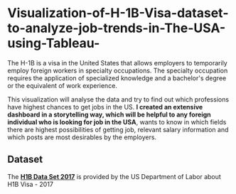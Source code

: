# Visualization-of-H-1B-Visa-dataset-to-analyze-job-trends-in-The-USA-using-Tableau-  
The H-1B is a visa in the United States that allows employers to temporarily employ foreign
workers in specialty occupations. The specialty occupation requires the application of
specialized knowledge and a bachelor's degree or the equivalent of work experience.  

This visualization will analyse the data and try to find out which
professions have highest chances to get jobs in the US. **I created an extensive dashboard in a storytelling way, which will be helpful to any foreign individual who is looking for job in the USA**, wants to know
in which fields there are highest possibilities of getting job, relevant salary information and
which posts are most desirables by the employers.   
## Dataset  
The **[H1B Data Set 2017](https://www.kaggle.com/jonamjar/h1b-data-set-2017)** is provided by the US Department of Labor about H1B Visa - 2017
